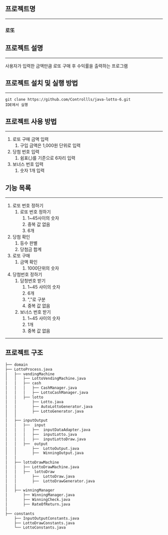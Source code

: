 ## 프로젝트명

---
### 로또

## 프로젝트 설명

---

사용자가 입력한 금액만큼 로또 구매 후 수익률을 출력하는 프로그램

## 프로젝트 설치 및 실행 방법

---
~~~
git clone https://github.com/Controllls/java-lotto-6.git
IDE에서 실행
~~~

## 프로젝트 사용 방법

---
1. 로또 구매 금액 입력
   1. 구입 금액은 1,000원 단위로 입력
2. 당첨 번호 입력
   1. 쉼표(,)를 기준으로 6자리 입력
3. 보너스 번호 입력
   1. 숫자 1개 입력


## 기능 목록

---
1. 로또 번호 정하기
   1. 로또 번호 정하기
      1. 1~45사이의 숫자
      2. 중복 값 없음
      3. 6개
2. 당첨 확인
   1. 등수 판별 
   2. 당첨금 합계
3. 로또 구매
   1. 금액 확인
      1. 1000단위의 숫자
4. 당첨번호 정하기
   1. 담청번호 받기
      1. 1~45 사이의 숫자
      2. 6개
      3. ","로 구분
      4. 중복 값 없음
   2. 보너스 번호 받기
      1. 1~45 사이의 숫자
      2. 1개
      3. 중복 값 없음


---
## 프로젝트 구조

```bash
├── domain
├── LottoProcess.java
│   ├── vendingMachine
│   │   ├── LottoVendingMachine.java
│   │   ├── cash
│   │   │   ├── CashManager.java
│   │   │   ├── LottoCashManager.java 
│   │   ├── lotto
│   │       ├── Lotto.java
│   │       ├── AutoLottoGenerator.java
│   │       ├── LottoGenerator.java
│   │     
│   ├── inputOutput
│   │   ├──  input
│   │   │   ├──  inputDataAdapter.java
│   │   │   ├──  inputLotto.java
│   │   │   ├──  inputLottoDraw.java
│   │   ├──  output
│   │       ├──  LottoOutput.java
│   │       ├──  WinningOutput.java
│   │     
│   ├── lottoDrawMachine
│   │   ├── LottoDrawMachine.java
│   │   ├──  lottoDraw
│   │       ├──  LottoDraw.java
│   │       ├──  LottoDrawGenerator.java
│   │     
│   ├── winningManager
│       ├── WinningManager.java
│       ├── WinningCheck.java
│       ├── RateOfReturn.java
│        
├── constants
    ├── InputOutputConstants.java
    ├── LottoDrawConstants.java
    └── LottoConstants.java
``` 

